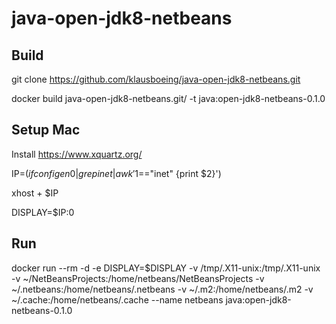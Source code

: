 # java-open-jdk8-netbeans

## Build

 git clone https://github.com/klausboeing/java-open-jdk8-netbeans.git
 
 docker build java-open-jdk8-netbeans.git/ -t java:open-jdk8-netbeans-0.1.0

## Setup Mac 
 
 Install https://www.xquartz.org/
 
 IP=$(ifconfig en0 | grep inet | awk '$1=="inet" {print $2}')

 xhost + $IP
 
 DISPLAY=$IP:0

## Run

 docker run --rm  -d -e DISPLAY=$DISPLAY  -v /tmp/.X11-unix:/tmp/.X11-unix -v ~/NetBeansProjects:/home/netbeans/NetBeansProjects -v ~/.netbeans:/home/netbeans/.netbeans -v ~/.m2:/home/netbeans/.m2 -v ~/.cache:/home/netbeans/.cache  --name netbeans java:open-jdk8-netbeans-0.1.0
